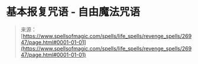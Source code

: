 <!--yml

category: 未分类

date: 2024-06-12 19:15:38

-->

# 基本报复咒语 - 自由魔法咒语

> 来源：[https://www.spellsofmagic.com/spells/life_spells/revenge_spells/26947/page.html#0001-01-01](https://www.spellsofmagic.com/spells/life_spells/revenge_spells/26947/page.html#0001-01-01)
